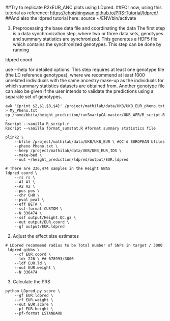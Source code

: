 ##Try to replicate R2xEUR_ANC plots using LDpred.
##FOr now, using this tutorial as reference: https://choishingwan.github.io/PRS-Tutorial/ldpred/
##And also the ldpred tutorial here: 
source ~/ENV/bin/activate

1. Preprocessing the base data file and coordinating the data
The first step is a data synchronization step, where two or three data sets, genotypes and summary statistics are synchronized. This generates a HDF5 file which contains the synchronized genotypes. This step can be done by running

ldpred coord

use --help for detailed options. This step requires at least one genotype file (the LD reference genotypes), where we recommend at least 1000 unrelated individuals with the same ancestry make-up as the individuals for which summary statistics datasets are obtained from. Another genotype file can also be given if the user intends to validate the predictions using a separate set of genotypes.

```
awk '{print $2,$1,$3,$4}' /project/mathilab/data/UKB/UKB_EUR_pheno.txt > My_Pheno.txt
cp /home/bbita/height_prediction/runSmartpCA-master/UKB_AFR/R_script.R .
Rscript --vanilla R_script.r
Rscript --vanilla format_sumstat.R #format summary statistics file

plink2 \
    --bfile /project/mathilab/data/UKB/UKB_EUR \ #QC'd EUROPEAN bfiles
    --pheno Pheno.txt \
    --keep /project/mathilab/data/UKB/UKB_EUR_IDS \
    --make-bed \
    --out ~/height_prediction/ldpred/output/EUR.ldpred 
```

```
# There are 336,474 samples in the Height GWAS
ldpred coord \
    --rs rs \
    --A1 A1 \
    --A2 A2 \
    --pos pos \
    --chr CHR \
    --pval pval \
    --eff BETA \
    --ssf-format CUSTOM \
    --N 336474 \
    --ssf output/Height.QC.gz \ 
    --out output/EUR.coord \
    --gf output/EUR.ldpred
```

2. Adjust the effect size estimates

```
# LDpred recommend radius to be Total number of SNPs in target / 3000
 ldpred gibbs \
    --cf EUR.coord \
    --ldr 226 \ ## 678993/3000
    --ldf EUR.ld \
    --out EUR.weight \
    --N 336474
```


3. Calculate the PRS
```
python LDpred.py score \
    --gf EUR.ldpred \
    --rf EUR.weight \
    --out EUR.score \
    --pf EUR.height \
    --pf-format LSTANDARD 
```
